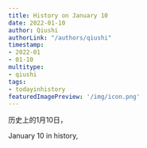 ```yaml
---
title: History on January 10
date: 2022-01-10
author: Qiushi 
authorLink: "/authors/qiushi"
timestamp: 
- 2022-01
- 01-10
multitype: 
- qiushi
tags: 
- todayinhistory
featuredImagePreview: '/img/icon.png'
---
```









历史上的1月10日，

January 10 in history, 

<!--more-->

